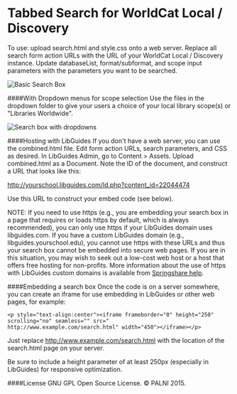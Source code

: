 Tabbed Search for WorldCat Local / Discovery
============================================

To use:  upload search.html and style.css onto a web server.  Replace all search form action URLs with the URL of your WorldCat Local / Discovery instance.  Update databaseList, format/subformat, and scope input parameters with the parameters you want to be searched.

![Basic Search Box](https://raw.githubusercontent.com/lpmagnuson/discovery-tabbed-search/master/images/search1.png)

####With Dropdown menus for scope selection
Use the files in the dropdown folder to give your users a choice of your local library scope(s) or "Libraries Worldwide".

![Search box with dropdowns](https://raw.githubusercontent.com/lpmagnuson/discovery-tabbed-search/master/images/dropdown.png)

####Hosting with LibGuides
If you don't have a web server, you can use the combined.html file.  Edit form action URLs, search parameters, and CSS as desired.  In LibGuides Admin, go to Content > Assets.  Upload combined.html as a Document.  Note the ID of the document, and construct a URL that looks like this:

http://yourschool.libguides.com/ld.php?content_id=22044474   

Use this URL to construct your embed code (see below).

NOTE: If you need to use https (e.g., you are embedding your search box in a page that requires or loads https by default, which is always recommended), you can only use https if your LibGuides domain uses libguides.com.  If you have a custom LibGuides domain (e.g., libguides.yourschool.edu), you cannot use https with these URLs and thus your search box cannot be embedded into secure web pages.  If you are in this situation, you may wish to seek out a low-cost web host or a host that offers free hosting for non-profits.  More information about the use of https with LibGuides custom domains is available from [Springshare help](http://guidefaq.com/a.php?qid=43801).  

####Embedding a search box
Once the code is on a server somewhere, you can create an iframe for use embedding in LibGuides or other web pages, for example:
```
<p style="text-align:center"><iframe frameborder="0" height="250" scrolling="no" seamless="" src="
http://www.example.com/search.html" width="450"></iframe></p>
```
Just replace http://www.example.com/search.html with the location of the search.html page on your server.

Be sure to include a height parameter of at least 250px (especially in LibGuides) for responsive optimization.

####License
GNU GPL Open Source License.  &copy; PALNI 2015.

